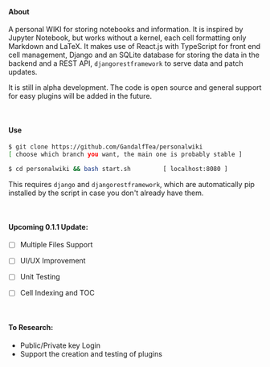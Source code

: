 
&nbsp;

#### About
A personal WIKI for storing notebooks and information. It is inspired by Jupyter Notebook, but works without a kernel, each cell formatting only Markdown and LaTeX. It makes use of React.js with TypeScript for front end cell management, Django and an SQLite database for storing the data in the backend and a REST API, `djangorestframework` to serve data and patch updates.

It is still in alpha development. The code is open source and general support for easy plugins will be added in the future.

&nbsp;

#### Use

```bash
$ git clone https://github.com/GandalfTea/personalwiki 
[ choose which branch you want, the main one is probably stable ]
```

```bash
$ cd personalwiki && bash start.sh 	       [ localhost:8080 ]
```
This requires `django` and `djangorestframework`, which are automatically
pip installed by the script in case you don't already have them.

&nbsp;


#### Upcoming 0.1.1 Update:
 - [ ] Multiple Files Support
 - [ ] UI/UX Improvement
 - [ ] Unit Testing
 - [ ] Cell Indexing and TOC


&nbsp;

#### To Research:

* Public/Private key Login
* Support the creation and testing of plugins
